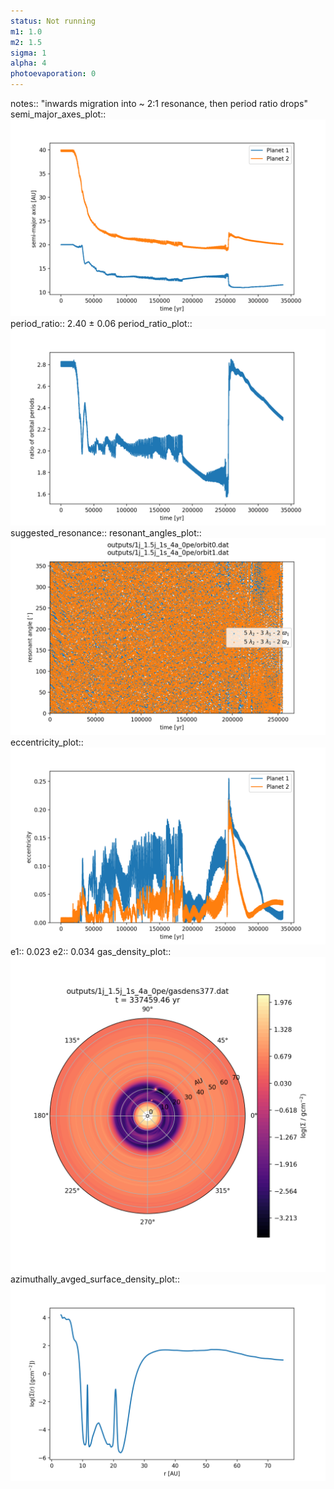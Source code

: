 ```yaml
---
status: Not running
m1: 1.0
m2: 1.5
sigma: 1
alpha: 4
photoevaporation: 0
---
```


notes:: "inwards migration into ~ 2:1 resonance, then period ratio drops"
semi_major_axes_plot:: ![semi_major_axes_1j_1.5j_1s_4a_0pe.png](plots/semi_major_axes/semi_major_axes_1j_1.5j_1s_4a_0pe.png)
period_ratio:: 2.40 ± 0.06
period_ratio_plot:: ![period_ratio_1j_1.5j_1s_4a_0pe.png](plots/period_ratio/period_ratio_1j_1.5j_1s_4a_0pe.png)
suggested_resonance:: 
resonant_angles_plot:: ![resonant_angles_1j_1.5j_1s_4a_0pe.png](plots/resonant_angles/resonant_angles_1j_1.5j_1s_4a_0pe.png)
eccentricity_plot:: ![eccentricity_1j_1.5j_1s_4a_0pe.png](plots/eccentricity/eccentricity_1j_1.5j_1s_4a_0pe.png)
e1:: 0.023
e2:: 0.034
gas_density_plot:: ![gas_density_1j_1.5j_1s_4a_0pe.png](plots/gas_density/gas_density_1j_1.5j_1s_4a_0pe.png)
azimuthally_avged_surface_density_plot:: ![azimuthally_avged_surface_density_1j_1.5j_1s_4a_0pe.png](plots/azimuthally_avged_surface_density/azimuthally_avged_surface_density_1j_1.5j_1s_4a_0pe.png)

